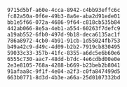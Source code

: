
                9715d5bf-a60e-4cca-8942-c4bb93effc6c
                fc82a50a-0f6e-49b3-8a6e-aba2d91ede01
                bb1e5f66-072a-4686-9f64-c818cb535b84
                442ab066-8e5a-4eb1-a554-60263f7defc9
                a19ab552-6fb0-497d-9b18-deca6135ac1f
                786a8972-4cb0-4b91-91cb-1d55024fb753
                b49a42c9-d49c-4d09-b2b2-7919cb830495
                59033c33-357b-41fc-8355-a6dc5e6b60e6
                6555c730-aac7-48dd-b7dc-4e6cdbd00e0e
                2e3e8105-768a-4288-b669-b23beb2b8041
                91afaa8c-9f1f-4e04-a2f3-c0fa847499d5
                663b0771-8d3d-4b3e-a66a-25d0107332bd
                